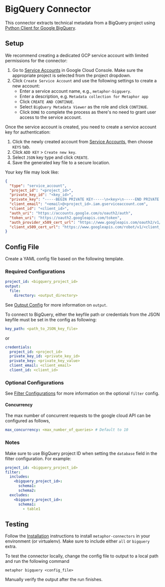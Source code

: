 # BigQuery Connector

This connector extracts technical metadata from a BigQuery project using [Python Client for Google BigQuery](https://googleapis.dev/python/bigquery/latest/index.html).

## Setup

We recommend creating a dedicated GCP service account with limited permissions for the connector:

1. Go to [Service Accounts](https://console.cloud.google.com/iam-admin/serviceaccounts) in Google Cloud Console. Make sure the appropriate project is selected from the project dropdown.
2. Click `Create Service Account` and use the following settings to create a new account:
    - Enter a service account name, e.g., `metaphor-bigquery`.
    - Enter a description, e.g. `Metadata collection for Metaphor app`
    - Click `CREATE AND CONTINUE`.
    - Select `BigQuery Metadata Viewer` as the role and click `CONTINUE`.
    - Click `DONE` to complete the process as there's no need to grant user access to the service account.

Once the service account is created, you need to create a service account key for authentication:

1. Click the newly created account from [Service Accounts](https://console.cloud.google.com/iam-admin/serviceaccounts), then choose `KEYS` tab.
2. Click `ADD KEY` > `Create new key`.
3. Select `JSON` key type and click `CREATE`.
4. Save the generated key file to a secure location.

Your key file may look like:

```json
{
  "type": "service_account",
  "project_id": "<project_id>",
  "private_key_id": "<key_id>",
  "private_key": "-----BEGIN PRIVATE KEY-----\n<key>\n-----END PRIVATE KEY-----",
  "client_email": "<email>@<project_id>.iam.gserviceaccount.com",
  "client_id": "<client_id>",
  "auth_uri": "https://accounts.google.com/o/oauth2/auth",
  "token_uri": "https://oauth2.googleapis.com/token",
  "auth_provider_x509_cert_url": "https://www.googleapis.com/oauth2/v1/certs",
  "client_x509_cert_url": "https://www.googleapis.com/robot/v1/<client_cert_url>"
}
```

## Config File

Create a YAML config file based on the following template.

### Required Configurations

```yaml
project_id: <bigquery_project_id>
output:
  file:
    directory: <output_directory>
```

See [Output Config](../common/docs/output.md) for more information on `output`.

To connect to BigQuery, either the keyfile path or credentials from the JSON keyfile must be set in the config as following:

```yaml
key_path: <path_to_JSON_key_file>
```

or

```yaml
credentials:
  project_id: <project_id>
  private_key_id: <private_key_id>
  private_key: <private_key_value>
  client_email: <client_email>
  client_id: <client_id>
```

### Optional Configurations

See [Filter Configurations](../common/docs/filter.md) for more information on the optional `filter` config.

#### Concurrency

The max number of concurrent requests to the google cloud API can be configured as follows,

```yaml
max_concurrency: <max_number_of_queries> # Default to 10
```

### Notes

Make sure to use BigQuery project ID when setting the `database` field in the filter configuration. For example:

```yaml
project_id: <bigquery_project_id>
filter:
  includes:
    <bigquery_project_id>:
      schema1:
      schema2:
  excludes:
    <bigquery_project_id>:
      schema1:
        - table1
```

## Testing

Follow the [Installation](../../README.md) instructions to install `metaphor-connectors` in your environment (or virtualenv). Make sure to include either `all` or `bigquery` extra.

To test the connector locally, change the config file to output to a local path and run the following command

```
metaphor bigquery <config_file>
```

Manually verify the output after the run finishes.
